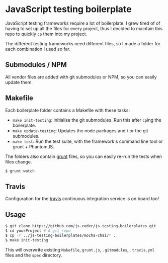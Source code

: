 # JavaScript testing boilerplate

JavaScript testing frameworks require a lot of boilerplate. I grew tired of of having to set up all the files for every project, thus I decided to maintain this repo to quickly `cp` them into my project.

The different testing frameworks need different files, so I made a folder for each combination I used so far.

## Submodules / NPM

All vendor files are added with git submodules or NPM, so you can easily update them.

## Makefile

Each boilerplate folder contains a Makefile with these tasks:

- `make init-testing`: Initialise the git submodules. Run this after `cp`ing the boilerplate.
- `make update-testing`: Updates the node packages and / or the git submodules.
- `make test`: Run the test suite, with the framework's command line tool or grunt + PhantomJS.

The folders also contain [grunt](https://github.com/gruntjs/grunt) files, so you can easily re-run the tests when files change.

```sh
$ grunt watch
```

## Travis

Configuration for the [travis](https://travis-ci.org/) continuous integration service is on board too!

## Usage

```sh
$ git clone https://github.com/js-coder/js-testing-boilerplates.git
$ cd yourProject # A git repo
$ cp -r ../js-testing-boilerplates/mocha-chai/* .
$ make init-testing
```

This will overwrite existing `Makefile`, `grunt.js`, `.gitmodules`, `.travis.yml` files and the `spec` directory.
